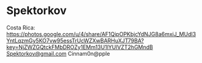 # Spektorkov

Costa Rica: https://photos.google.com/u/4/share/AF1QipOPKbjcYdNJG8a6mxiJ_MUdl3YntLqzmGy5KO7vw95essTrUcWZXwBARHuXJT79BA?key=NjZWZGQtckFMbDROZy1EMm13U1lYUlVZT2hGMndB
Spektorkov@gmail.com Cinnam0n@pple